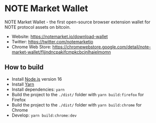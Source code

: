 # NOTE Market Wallet

NOTE Market Wallet - the first open-source browser extension wallet for NOTE protocol assets on bitcoin.

- Website: https://notemarket.io/download-wallet
- Twitter: https://twitter.com/notemarketio
- Chrome Web Store: https://chromewebstore.google.com/detail/note-market-wallet/fljjndncpakifcmpkcbcjnlhaielmomn

## How to build

- Install [Node.js](https://nodejs.org) version 16
- Install [Yarn](https://yarnpkg.com/en/docs/install)
- Install dependencies: `yarn`
- Build the project to the `./dist/` folder with `yarn build:firefox` for Firefox
- Build the project to the `./dist/` folder with `yarn build:chrome` for Chrome
- Develop: `yarn build:chrome:dev`
